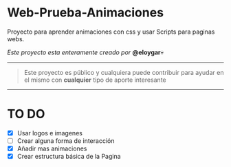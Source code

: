 # Web-Prueba-Animaciones
Proyecto para aprender animaciones con css y usar Scripts para paginas webs.

*Este proyecto esta enteramente creado por* **@eloygar**:skull:

---
> Este proyecto es público y cualquiera puede contribuir para ayudar en el mismo con **cualquier** tipo de aporte interesante
---
# TO DO
  - [x] Usar logos e imagenes
  - [ ] Crear alguna forma de interacción
  - [x] Añadir mas animaciones
  - [x] Crear estructura básica de la Pagina

